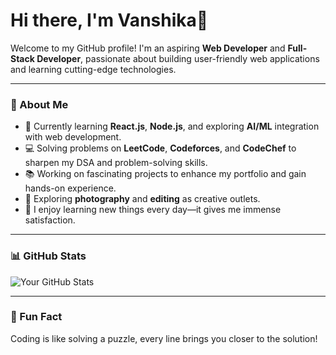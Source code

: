 # Hi there, I'm Vanshika👋

Welcome to my GitHub profile! I'm an aspiring **Web Developer** and **Full-Stack Developer**, passionate about building user-friendly web applications and learning cutting-edge technologies.

---

### 🚀 About Me
- 🌱 Currently learning **React.js**, **Node.js**, and exploring **AI/ML** integration with web development.
- 💻 Solving problems on **LeetCode**, **Codeforces**, and **CodeChef** to sharpen my DSA and problem-solving skills.
- 📚 Working on fascinating projects to enhance my portfolio and gain hands-on experience.
- 🎨 Exploring **photography** and **editing** as creative outlets.
- 🌟 I enjoy learning new things every day—it gives me immense satisfaction.

---

### 📊 GitHub Stats
![Your GitHub Stats](https://github-readme-stats.vercel.app/api?username=Vanshikaxxa&show_icons=true&theme=radical)

---

### 🎯 Fun Fact
Coding is like solving a puzzle, every line brings you closer to the solution!
